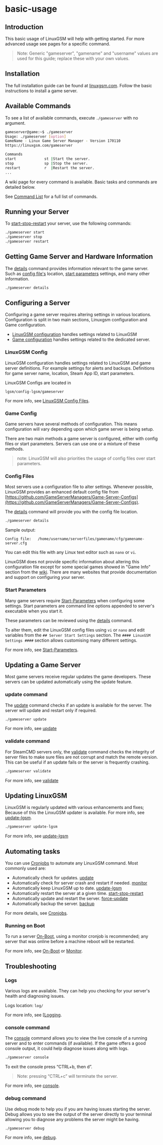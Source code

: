 # basic-usage

## Introduction

This basic usage of LinuxGSM will help with getting started. For more advanced usage see pages for a specific command.

> Note: Generic "gameserver", "gamename" and "username" values are used for this guide; replace these with your own values.

## Installation

The full installation guide can be found at [linuxgsm.com](https://linuxgsm.com/). Follow the basic instructions to install a game server.

## Available Commands

To see a list of available commands, execute `./gameserver` with no argument.

```bash
gameserver@game:~$ ./gameserver
Usage: ./gameserver [option]
GameName - Linux Game Server Manager - Version 170110
https://linuxgsm.com/gameserver

Commands
start             st |Start the server.
stop              sp |Stop the server.
restart           r  |Restart the server.
...
```

A wiki page for every command is available. Basic tasks and commands are detailed below.

See [Command List](../commands/) for a full list of commands.

## Running your Server

To [start-stop-restart](../commands/start-stop-restart.md) your server, use the following commands:

```bash
./gameserver start
./gameserver stop
./gameserver restart
```

## Getting Game Server and Hardware Information

The [details](../commands/details.md) command provides information relevant to the game server. Such as [config file's](../configuration/game-server-config.md) location, [start parameters](../configuration/start-parameters.md) settings, and many other information.

```bash
./gameserver details
```

## Configuring a Server

Configuring a game server requires altering settings in various locations. Configuration is split in two main sections, Linuxgsm configuration and Game configuration.

-   [LinuxGSM configuration](../configuration/linuxgsm-config.md) handles settings related to LinuxGSM
-   [Game configuration](../configuration/game-server-config.md) handles settings related to the dedicated server.

### LinuxGSM Config

LinuxGSM configuration handles settings related to LinuxGSM and game server definitions. For example settings for alerts and backups. Definitions for game server name, location, Steam App ID, start parameters.

LinuxGSM Configs are located in

```text
lgsm/config-lgsm/gameserver
```

For more info, see [LinuxGSM Config Files](../configuration/linuxgsm-config.md).

### Game Config

Game servers have several methods of configuration. This means configuration will vary depending upon which game server is being setup.

There are two main methods a game server is configured, either with config files or start parameters. Servers can use one or a mixture of these methods.

> note: LinuxGSM will also priorities the usage of config files over start parameters.

### Config Files

Most servers use a configuration file to alter settings. Whenever possible, LinuxGSM provides an enhanced default config file from [https://github.com/GameServerManagers/Game-Server-Configs](https://github.com/GameServerManagers/Game-Server-Configs).

The [details](../commands/details.md) command will provide you with the config file location.

```bash
./gameserver details
```

Sample output:

```text
Config file:   /home/username/serverfiles/gamename/cfg/gamename-server.cfg
```

You can edit this file with any Linux text editor such as `nano` or `vi`.

LinuxGSM does not provide specific information about altering this configuration file except for some special games showed in "Game Info" section from the [wiki](https://github.com/GameServerManagers/LinuxGSM/wiki). There are many websites that provide documentation and support on configuring your server.

### Start Parameters

Many game servers require [Start-Parameters](../configuration/start-parameters.md) when configuring some settings. Start parameters are command line options appended to server's executable when you start it.

These parameters can be reviewed using the [details](../commands/details.md) command.

To alter them, edit the LinuxGSM config files using `vi` or `nano` and edit variables from the `## Server Start Settings` section. The `#### LinuxGSM Settings ####` section allows customising many different settings.

For more info, see [Start-Parameters](../configuration/start-parameters.md).

## Updating a Game Server

Most game servers receive regular updates the game developers. These servers can be updated automatically using the update feature.

### update command

The [update](../commands/update.md) command checks if an update is available for the server. The server will update and restart only if required.

```bash
./gameserver update
```

For more info, see [update](../commands/update.md)

### validate command

For SteamCMD servers only, the [validate](../commands/validate.md) command checks the integrity of server files to make sure files are not corrupt and match the remote version. This can be useful if an update fails or the server is frequently crashing.

```bash
./gameserver validate
```

For more info, see [validate](../commands/validate.md)

## Updating LinuxGSM

LinuxGSM is regularly updated with various enhancements and fixes; Because of this the LinxuGSM updater is available. For more info, see [update-lgsm](../commands/update-lgsm.md).

```bash
./gameserver update-lgsm
```

For more info, see [update-lgsm](../commands/update-lgsm.md)

## Automating tasks

You can use [Cronjobs](../configuration/cronjobs.md) to automate any LinuxGSM command. Most commonly used are:

-   Automatically check for updates. [update](../commands/update.md)
-   Automatically check for server crash and restart if needed. [monitor](../commands/monitor.md)
-   Automatically keep LinuxGSM up to date. [update-lgsm](../commands/update-lgsm.md)
-   Automatically restart the server at a given time. [start-stop-restart](../commands/start-stop-restart.md)
-   Automatically update and restart the server. [force-update](../commands/force-update.md)
-   Automatically backup the server. [backup](../commands/backup.md)

For more details, see [Cronjobs](../configuration/cronjobs.md).

### Running on Boot

To run a server [On-Boot](../configuration/running-on-boot.md), using a monitor cronjob is recommended; any server that was online before a machine reboot will be restarted.

For more info, see [On-Boot](../configuration/running-on-boot.md) or [Monitor](../commands/monitor.md#automated-monitoring).

## Troubleshooting

### Logs

Various logs are available. They can help you checking for your server's health and diagnosing issues.

Logs location: `log/`

For more info, see \[[Logging](../features/logging.md).

### console command

The [console](../commands/console.md) command allows you to view the live console of a running server and to enter commands \(if available\). If the game offers a good console output, it could help diagnose issues along with logs.

```bash
./gameserver console
```

To exit the console press “CTRL+b, then d”.

> Note: pressing “CTRL+c” will terminate the server.

For more info, see [console](../commands/console.md).

### debug command

Use debug mode to help you if you are having issues starting the server. Debug allows you to see the output of the server directly to your terminal allowing you to diagnose any problems the server might be having.

```bash
./gameserver debug
```

For more info, see [debug](../commands/debug.md).
